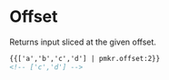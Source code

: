 # Offset

Returns input sliced at the given offset.

```html
{{['a','b','c','d'] | pmkr.offset:2}}
<!-- ['c','d'] -->
```